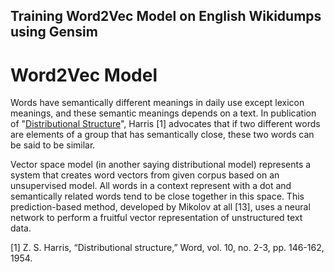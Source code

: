 ## Training Word2Vec Model on English Wikidumps using Gensim
# Word2Vec Model
Words have semantically different meanings in daily use except lexicon meanings, and these semantic meanings depends on a text. In publication of "[Distributional Structure](https://www.tandfonline.com/doi/abs/10.1080/00437956.1954.11659520)", Harris [1] advocates that if two different words are elements of a group that has semantically close, these two words can be said to be similar.

Vector space model (in another saying distributional model) represents a system that creates word vectors from given corpus based on an unsupervised model. All words in a context represent with a dot and semantically related words tend to be close together in this space. This prediction-based method, developed by Mikolov at all [13], uses a neural network to perform a fruitful vector representation of unstructured text data.  




[1] Z. S. Harris, “Distributional structure,” Word, vol. 10, no. 2-3, pp. 146-162, 1954.
